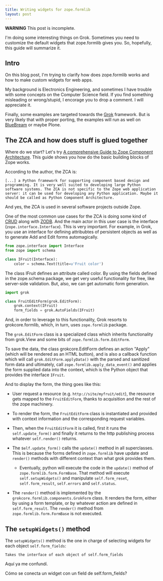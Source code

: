 ```yaml
---
title: Writing widgets for zope.formlib
layout: post
---
```


**WARNING** This post is incomplete.

I'm doing some interesting things on Grok. Sometimes you need to customize the
default widgets that zope.formlib gives you. So, hopefully, this guide will
summarize it.

## Intro

On this blog post, I'm trying to clarify how does zope.formlib works and how
to make custom widgets for web apps.

My background is Electronics Engineering, and sometimes I have trouble with
some concepts on the Computer Science field. If you find something misleading
or wrong/stupid, I encorage you to drop a comment. I will appreciate it.

Finally, some examples are targeted towards the [Grok](http://grok.zope.org/)
framework. But is very likely that with proper porting, the examples will run
as well on [BlueBream](http://bluebream.zope.org/) or maybe Plone.

## The ZCA and how does stuff is glued together

Where do we start? Let's try [A comprehensive Guide to Zope Component
Architecture](http://www.muthukadan.net/docs/zca.html). This guide shows you
how do the basic building blocks of Zope works.

According to the author, the ZCA is:

    [...] a Python framework for supporting component based design and programming. It is very well suited to developing large Python software systems. The ZCA is not specific to the Zope web application server: it can be used for developing any Python application. Maybe it should be called as Python Component Architecture.

And yes, the ZCA is used in several software projects outside Zope.

One of the most common use cases for the ZCA is doing some kind of
[CRUD](http://en.wikipedia.org/wiki/Create,_read,_update_and_delete) along
with [ZODB](http://zodb.org/). And the main actor in this user case is the interface
(`zope.interface.Interface`). This is very important. For example, in Grok, you
use an interface for defining attribubtes of persistent objects as well as to
generate Add and Edit forms automagically.

```python
from zope.interface import Interface
from zope import schema

class IFruit(Interface):
    color = schema.Text(title=u'Fruit color')
```

The class IFruit defines an attribute called color. By using the fields defined in the zope.schema package, we get very useful functionality for free, like server-side validation. But, also, we can get automatic form generation.

```python
import grok

class FruitEditForm(grok.EditForm):
    grok.context(IFruit)
    form_fields = grok.AutoFields(IFruit)
```

And, in order to leverage to this functionality, Grok resorts to
grokcore.formlib, which, in turn, uses `zope.formlib` package.

The `grok.EditForm` class is a specialized class which inherits functionality
from grok.View and some bits of `zope.formlib.form.EditForm`.

To save the data, the class grokcore.EditForm defines an action "Apply" (which
will be rendered as an HTML button), and is also a callback function which
will call `grok.EditForm.applyData()` with the parsed and sanitized form data
and ultimately, call `zope.formlib.apply_data_event()` and applies the form
supplied data into the context, which is the Python object that provides the
interface `IFruit`.

And to display the form, the thing goes like this:

* User  request a resource (e.g. `http://site/myfruit/edit`), the resource
gets mapped to the `FruitEditForm`, thanks to acquisition and the rest of the
zope machinery.

* To render the form, the `FruitEditForm` class is instantiated and provided
with context information and the corresponding request variables.

* Then, when the `FruitEditForm` it is called, first it runs the
`self.update_form()` and finally it returns to the http publishing process
whatever `self.render()` returns.

* The s`elf.update_form()` calls the `update()` method in all superclasses. This
is because the forms defined in `zope.formlib` have update and `render()` methods
with different context than what grok provides them.

    + Eventually, python will execute the code in the `update()` method of
      `zope.formlib.form.FormBase`. That method will execute `self.setupWidgets()`
      and manipulate `self.form_reset`, `self.form_result`, `self.errors` and
      `self.status`.

* The `render()` method is implemented by the
`grokcore.formlib.components.GrokForm` class. It renders the form, either by
using a form template, or by whatever action are defined in
`self.form_result`. The `render()` method from `zope.formlib.form.FormBase` is
not executed.

## The `setupWidgets()` method

The `setupWidgets()` method is the one in charge of selecting widgets for each object `self.form_fields`:

    Takes the interface of each object of self.form_fields

Aquí ya me confundí.

 

Cómo se conecta un widget con un field de self.form_fields?